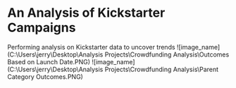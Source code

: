 # An Analysis of Kickstarter Campaigns
Performing analysis on Kickstarter data to uncover trends
![image_name](C:\Users\jerry\Desktop\Analysis Projects\Crowdfunding Analysis\Outcomes Based on Launch Date.PNG)
![image_name](C:\Users\jerry\Desktop\Analysis Projects\Crowdfunding Analysis\Parent Category Outcomes.PNG)

